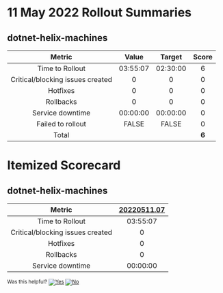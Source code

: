 # 11 May 2022 Rollout Summaries

## dotnet-helix-machines

|              Metric              |   Value  |  Target  |   Score   |
|:--------------------------------:|:--------:|:--------:|:---------:|
| Time to Rollout                  | 03:55:07 | 02:30:00 |     6     |
| Critical/blocking issues created |     0    |    0     |     0     |
| Hotfixes                         |     0    |    0     |     0     |
| Rollbacks                        |     0    |    0     |     0     |
| Service downtime                 | 00:00:00 | 00:00:00 |     0     |
| Failed to rollout                |   FALSE  |   FALSE  |     0     |
| Total                            |          |          |   **6**   |


# Itemized Scorecard

## dotnet-helix-machines

| Metric | [20220511.07](https://dev.azure.com/dnceng/7ea9116e-9fac-403d-b258-b31fcf1bb293/_build/results?buildId=1764880) |
|:-----:|:-----:|
| Time to Rollout | 03:55:07 |
| Critical/blocking issues created | 0 |
| Hotfixes | 0 |
| Rollbacks | 0 |
| Service downtime | 00:00:00 |



<!-- Begin Generated Content: Doc Feedback -->
<sub>Was this helpful? [![Yes](https://helix.dot.net/f/ip/5?p=Documentation%5CTeamProcess%5CRollout-Scorecards%5CScorecard_2022-05-11.md)](https://helix.dot.net/f/p/5?p=Documentation%5CTeamProcess%5CRollout-Scorecards%5CScorecard_2022-05-11.md) [![No](https://helix.dot.net/f/in)](https://helix.dot.net/f/n/5?p=Documentation%5CTeamProcess%5CRollout-Scorecards%5CScorecard_2022-05-11.md)</sub>
<!-- End Generated Content-->
